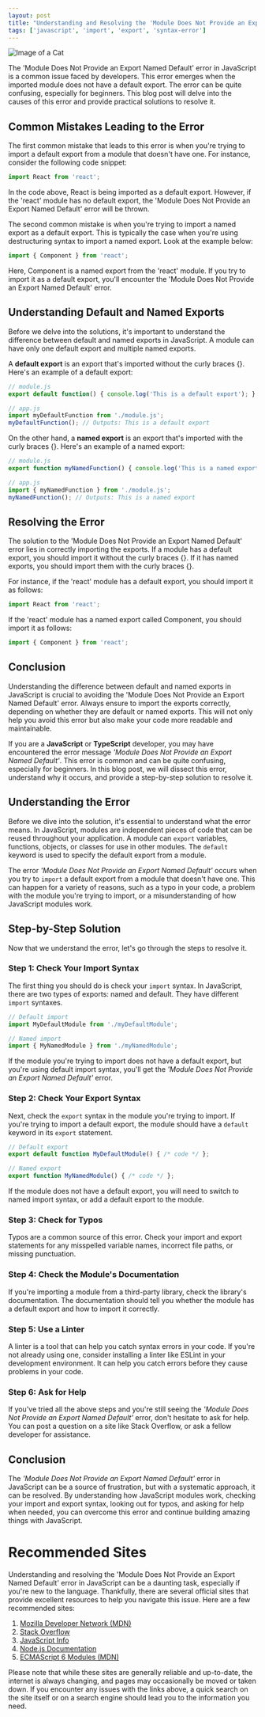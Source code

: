 ```yaml
---
layout: post
title: "Understanding and Resolving the 'Module Does Not Provide an Export Named Default' Error in JavaScript"
tags: ['javascript', 'import', 'export', 'syntax-error']
---
```


![Image of a Cat](http://source.unsplash.com/1600x900/?cat)

The 'Module Does Not Provide an Export Named Default' error in JavaScript is a common issue faced by developers. This error emerges when the imported module does not have a default export. The error can be quite confusing, especially for beginners. This blog post will delve into the causes of this error and provide practical solutions to resolve it. 

## **Common Mistakes Leading to the Error**

The first common mistake that leads to this error is when you're trying to import a default export from a module that doesn't have one. For instance, consider the following code snippet:

```javascript
import React from 'react';
```

In the code above, React is being imported as a default export. However, if the 'react' module has no default export, the 'Module Does Not Provide an Export Named Default' error will be thrown.

The second common mistake is when you're trying to import a named export as a default export. This is typically the case when you're using destructuring syntax to import a named export. Look at the example below:

```javascript
import { Component } from 'react';
```

Here, Component is a named export from the 'react' module. If you try to import it as a default export, you'll encounter the 'Module Does Not Provide an Export Named Default' error.

## **Understanding Default and Named Exports**

Before we delve into the solutions, it's important to understand the difference between default and named exports in JavaScript. A module can have only one default export and multiple named exports.

A **default export** is an export that's imported without the curly braces {}. Here's an example of a default export:

```javascript
// module.js
export default function() { console.log('This is a default export'); }

// app.js
import myDefaultFunction from './module.js';
myDefaultFunction(); // Outputs: This is a default export
```

On the other hand, a **named export** is an export that's imported with the curly braces {}. Here's an example of a named export:

```javascript
// module.js
export function myNamedFunction() { console.log('This is a named export'); }

// app.js
import { myNamedFunction } from './module.js';
myNamedFunction(); // Outputs: This is a named export
```

## **Resolving the Error**

The solution to the 'Module Does Not Provide an Export Named Default' error lies in correctly importing the exports. If a module has a default export, you should import it without the curly braces {}. If it has named exports, you should import them with the curly braces {}.

For instance, if the 'react' module has a default export, you should import it as follows:

```javascript
import React from 'react';
```

If the 'react' module has a named export called Component, you should import it as follows:

```javascript
import { Component } from 'react';
```

## **Conclusion**

Understanding the difference between default and named exports in JavaScript is crucial to avoiding the 'Module Does Not Provide an Export Named Default' error. Always ensure to import the exports correctly, depending on whether they are default or named exports. This will not only help you avoid this error but also make your code more readable and maintainable.

If you are a **JavaScript** or **TypeScript** developer, you may have encountered the error message _'Module Does Not Provide an Export Named Default'_. This error is common and can be quite confusing, especially for beginners. In this blog post, we will dissect this error, understand why it occurs, and provide a step-by-step solution to resolve it.

## Understanding the Error

Before we dive into the solution, it's essential to understand what the error means. In JavaScript, modules are independent pieces of code that can be reused throughout your application. A module can `export` variables, functions, objects, or classes for use in other modules. The `default` keyword is used to specify the default export from a module.

The error _'Module Does Not Provide an Export Named Default'_ occurs when you try to `import` a default export from a module that doesn't have one. This can happen for a variety of reasons, such as a typo in your code, a problem with the module you're trying to import, or a misunderstanding of how JavaScript modules work.

## Step-by-Step Solution

Now that we understand the error, let's go through the steps to resolve it.

### Step 1: Check Your Import Syntax

The first thing you should do is check your `import` syntax. In JavaScript, there are two types of exports: named and default. They have different `import` syntaxes.

```javascript
// Default import
import MyDefaultModule from './myDefaultModule';

// Named import
import { MyNamedModule } from './myNamedModule';
```

If the module you're trying to import does not have a default export, but you're using default import syntax, you'll get the _'Module Does Not Provide an Export Named Default'_ error.

### Step 2: Check Your Export Syntax

Next, check the `export` syntax in the module you're trying to import. If you're trying to import a default export, the module should have a `default` keyword in its `export` statement.

```javascript
// Default export
export default function MyDefaultModule() { /* code */ };

// Named export
export function MyNamedModule() { /* code */ };
```

If the module does not have a default export, you will need to switch to named import syntax, or add a default export to the module.

### Step 3: Check for Typos

Typos are a common source of this error. Check your import and export statements for any misspelled variable names, incorrect file paths, or missing punctuation.

### Step 4: Check the Module's Documentation

If you're importing a module from a third-party library, check the library's documentation. The documentation should tell you whether the module has a default export and how to import it correctly.

### Step 5: Use a Linter

A linter is a tool that can help you catch syntax errors in your code. If you're not already using one, consider installing a linter like ESLint in your development environment. It can help you catch errors before they cause problems in your code.

### Step 6: Ask for Help

If you've tried all the above steps and you're still seeing the _'Module Does Not Provide an Export Named Default'_ error, don't hesitate to ask for help. You can post a question on a site like Stack Overflow, or ask a fellow developer for assistance.

## Conclusion

The _'Module Does Not Provide an Export Named Default'_ error in JavaScript can be a source of frustration, but with a systematic approach, it can be resolved. By understanding how JavaScript modules work, checking your import and export syntax, looking out for typos, and asking for help when needed, you can overcome this error and continue building amazing things with JavaScript.
# Recommended Sites

Understanding and resolving the 'Module Does Not Provide an Export Named Default' error in JavaScript can be a daunting task, especially if you're new to the language. Thankfully, there are several official sites that provide excellent resources to help you navigate this issue. Here are a few recommended sites:

1. [Mozilla Developer Network (MDN)](https://developer.mozilla.org/en-US/docs/Web/JavaScript/Reference/Statements/export)
2. [Stack Overflow](https://stackoverflow.com/questions/41102060/typescript-es6-import-module-file-is-not-a-module-error)
3. [JavaScript Info](https://javascript.info/import-export)
4. [Node.js Documentation](https://nodejs.org/api/esm.html#esm_import_expressions)
5. [ECMAScript 6 Modules (MDN)](https://developer.mozilla.org/en-US/docs/Web/JavaScript/Guide/Modules)

Please note that while these sites are generally reliable and up-to-date, the internet is always changing, and pages may occasionally be moved or taken down. If you encounter any issues with the links above, a quick search on the site itself or on a search engine should lead you to the information you need.